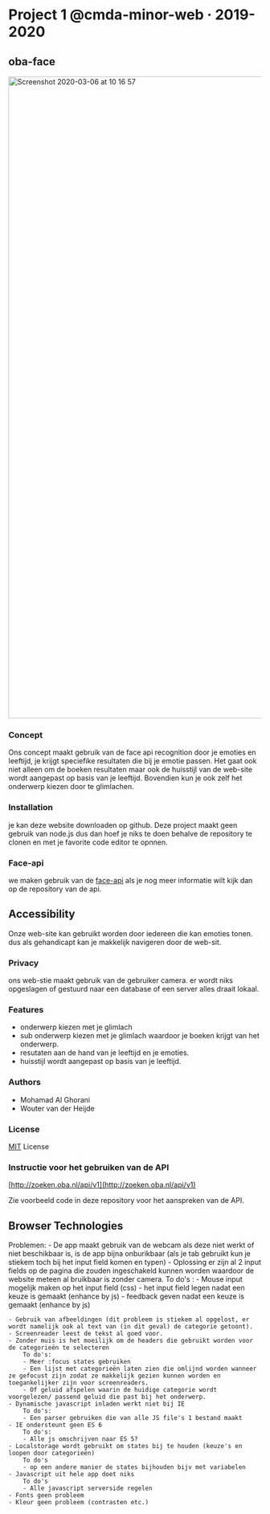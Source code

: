 # Project 1 @cmda-minor-web · 2019-2020
## oba-face
<img width="1278" alt="Screenshot 2020-03-06 at 10 16 57" src="https://user-images.githubusercontent.com/45425087/76069772-aae22500-5f93-11ea-825d-fddb2e1504a5.png">


### Concept
Ons concept maakt gebruik van de face api recognition door je emoties en leeftijd, je krijgt speciefike resultaten die bij je emotie passen. Het gaat ook niet alleen om de boeken resultaten maar ook de huisstijl van de web-site wordt aangepast op basis van je leeftijd. Bovendien kun je ook zelf het onderwerp kiezen door te glimlachen. 

### Installation 
je kan deze website downloaden op github. Deze project maakt geen gebruik van node.js dus dan hoef je niks te doen behalve de repository te clonen en met je favorite code editor te opnnen.

### Face-api
we maken gebruik van de [face-api](https://github.com/justadudewhohacks/face-api.js/) als je nog meer informatie wilt kijk dan op de repository van de api.

## Accessibility 
Onze web-site kan gebruikt worden door iedereen die kan emoties tonen. dus als gehandicapt kan je makkelijk navigeren door de web-sit.

### Privacy
ons web-stie maakt gebruik van de gebruiker camera. er wordt niks opgeslagen of gestuurd naar een database of een server alles draait lokaal.

### Features
* onderwerp kiezen met je glimlach 
* sub onderwerp kiezen met je glimlach waardoor je boeken krijgt van het onderwerp.
* resutaten aan de hand van je leeftijd en je emoties.
* huisstijl wordt aangepast op basis van je leeftijd.

### Authors
* Mohamad Al Ghorani 
* Wouter van der Heijde

### License
[MIT](https://github.com/MohamadAlGhorani/project-1-1920/blob/master/LICENSE) License 

### Instructie voor het gebruiken van de API

 [http://zoeken.oba.nl/api/v1](http://zoeken.oba.nl/api/v1)
 
 Zie voorbeeld code in deze repository voor het aanspreken van de API.

 ## Browser Technologies
Problemen:
    - De app maakt gebruik van de webcam als deze niet werkt of niet beschikbaar is, is de app bijna onburikbaar (als je tab gebruikt kun je stiekem toch bij het input field komen en typen)
        - Oplossing er zijn al 2 input fields op de pagina die zouden ingeschakeld kunnen worden waardoor de website meteen al bruikbaar is zonder camera.
        To do's :
        - Mouse input mogelijk maken op het input field (css)
        - het input field legen nadat een keuze is gemaakt (enhance by js)
        - feedback geven nadat een keuze is gemaakt (enhance by js)

    - Gebruik van afbeeldingen (dit probleem is stiekem al opgelost, er wordt namelijk ook al text van (in dit geval) de categorie getoont).
    - Screenreader leest de tekst al goed voor.
    - Zonder muis is het moeilijk om de headers die gebruikt worden voor de categorieën te selecteren
        To do's:
        - Meer :focus states gebruiken
        - Een lijst met categorieën laten zien die omlijnd worden wanneer ze gefocust zijn zodat ze makkelijk gezien kunnen worden en toegankelijker zijn voor screenreaders.
        - Of geluid afspelen waarin de huidige categorie wordt voorgelezen/ passend geluid die past bij het onderwerp.
    - Dynamische javascript inladen werkt niet bij IE
        To do's: 
        - Een parser gebruiken die van alle JS file's 1 bestand maakt
    - IE ondersteunt geen ES 6
        To do's:
        - Alle js omschrijven naar ES 5?
    - Localstorage wordt gebruikt om states bij te houden (keuze's en loopen door categorieën)
        To do's
        - op een andere manier de states bijhouden bijv met variabelen
    - Javascript uit hele app doet niks
        To do's
        - Alle javascript serverside regelen
    - Fonts geen probleem
    - Kleur geen probleem (contrasten etc.)




